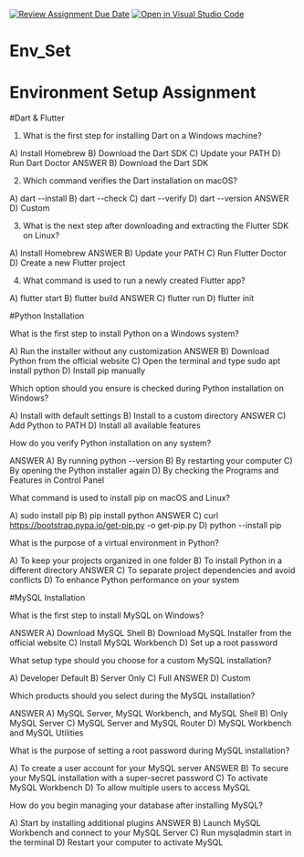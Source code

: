[![Review Assignment Due Date](https://classroom.github.com/assets/deadline-readme-button-22041afd0340ce965d47ae6ef1cefeee28c7c493a6346c4f15d667ab976d596c.svg)](https://classroom.github.com/a/vnsr1XuU)
[![Open in Visual Studio Code](https://classroom.github.com/assets/open-in-vscode-2e0aaae1b6195c2367325f4f02e2d04e9abb55f0b24a779b69b11b9e10269abc.svg)](https://classroom.github.com/online_ide?assignment_repo_id=15633287&assignment_repo_type=AssignmentRepo)
# Env_Set

# Environment Setup Assignment

#Dart & Flutter

1. What is the first step for installing Dart on a Windows machine?

A) Install Homebrew
B) Download the Dart SDK
C) Update your PATH
D) Run Dart Doctor
ANSWER B) Download the Dart SDK

2. Which command verifies the Dart installation on macOS?

A) dart --install
B) dart --check
C) dart --verify
D) dart --version
ANSWER D) Custom


3. What is the next step after downloading and extracting the Flutter SDK on Linux?

A) Install Homebrew
ANSWER B) Update your PATH
C) Run Flutter Doctor
D) Create a new Flutter project


4. What command is used to run a newly created Flutter app?

A) flutter start
B) flutter build
ANSWER C) flutter run
D) flutter init


#Python Installation

What is the first step to install Python on a Windows system?

A) Run the installer without any customization
ANSWER B) Download Python from the official website
C) Open the terminal and type sudo apt install python
D) Install pip manually

Which option should you ensure is checked during Python installation on Windows?

A) Install with default settings
B) Install to a custom directory
ANSWER C) Add Python to PATH
D) Install all available features

How do you verify Python installation on any system?

ANSWER A) By running python --version
B) By restarting your computer
C) By opening the Python installer again
D) By checking the Programs and Features in Control Panel

What command is used to install pip on macOS and Linux?

A) sudo install pip
B) pip install python
ANSWER C) curl https://bootstrap.pypa.io/get-pip.py -o get-pip.py
D) python --install pip

What is the purpose of a virtual environment in Python?

A) To keep your projects organized in one folder
B) To install Python in a different directory
ANSWER C) To separate project dependencies and avoid conflicts
D) To enhance Python performance on your system

#MySQL Installation

What is the first step to install MySQL on Windows?

ANSWER A) Download MySQL Shell
B) Download MySQL Installer from the official website
C) Install MySQL Workbench
D) Set up a root password

What setup type should you choose for a custom MySQL installation?

A) Developer Default
B) Server Only
C) Full
ANSWER D) Custom

Which products should you select during the MySQL installation?

ANSWER A) MySQL Server, MySQL Workbench, and MySQL Shell
B) Only MySQL Server
C) MySQL Server and MySQL Router
D) MySQL Workbench and MySQL Utilities

What is the purpose of setting a root password during MySQL installation?

A) To create a user account for your MySQL server
ANSWER B) To secure your MySQL installation with a super-secret password
C) To activate MySQL Workbench
D) To allow multiple users to access MySQL

How do you begin managing your database after installing MySQL?

A) Start by installing additional plugins
ANSWER B) Launch MySQL Workbench and connect to your MySQL Server
C) Run mysqladmin start in the terminal
D) Restart your computer to activate MySQL
